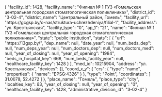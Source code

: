 {
    "facility_id": 1428,
    "facility_name": "Филиал № 1 ГУЗ «Гомельская центральная городская стоматологическая поликлиника»",
    "district_id": "3-02-4",
    "district_name": "Центральный район, Гомель",
    "facility_url": "https:\/\/gcgsp.by\/o-nas\/struktura-uchrezhdeniya\/filial-1",
    "facility_address": "ул. Крестьянская",
    "facility_type": "0",
    "ap_1": "21",
    "name": "Филиал № 1 ГУЗ «Гомельская центральная городская стоматологическая поликлиника»",
    "state": "public institution",
    "stats": [
        {
            "url": "https:\/\/13gsp.by\/",
            "dep_name": null,
            "date_year": null,
            "num_beds_dep": null,
            "num_deps_year": null,
            "num_doctors_dep": null,
            "num_doctors_med": null,
            "year_of_closing": null,
            "year_of_opening": "1984",
            "beds_in_hospital_key": 668,
            "num_beds_facility_year": null,
            "healthcare_facility_key": 1428
        }
    ],
    "med_id": 10215904,
    "address": "ул. Крестьянская",
    "devices": [],
    "coord_x_y": {
        "crs": {
            "type": "name",
            "properties": {
                "name": "EPSG:4326"
            }
        },
        "type": "Point",
        "coordinates": [
            31.0078,
            52.4272
        ]
    },
    "place_name": "Гомель",
    "place_type": "city",
    "localties_key": 63,
    "year_of_closing": null,
    "year_of_opening": "0",
    "healthcare_facility_key": 1428,
    "administrative_division_id": "3-02-4"
}